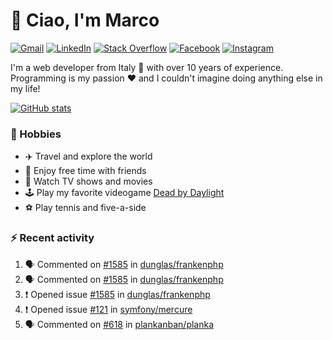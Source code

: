 # 👋 Ciao, I'm Marco

[![Gmail](https://img.shields.io/badge/Gmail-%23BB001B?style=flat-square&logo=gmail&logoColor=white)](mailto:gremo1982@gmail.com)
[![LinkedIn](https://img.shields.io/badge/LinkedIn-%230e76a8?style=flat-square&logo=linkedin)](https://www.linkedin.com/in/marco-polichetti)
[![Stack Overflow](https://img.shields.io/stackexchange/stackoverflow/r/220180?style=flat&logo=stackoverflow&label=Stack%20Overflow&color=%23F47F24)](https://stackoverflow.com/users/220180)
[![Facebook](https://img.shields.io/badge/-Facebook-%234267B2?style=flat-square&logo=facebook&logoColor=white)](https://www.facebook.com/marco.poliketti)
[![Instagram](https://img.shields.io/badge/-Instagram-%23C13584?style=flat-square&logo=instagram&logoColor=white)](https://www.instagram.com/marco.gremo)

I'm a web developer from Italy 🍕 with over 10 years of experience. Programming is my passion ❤️ and I couldn't imagine doing anything else in my life!

[![GitHub stats](https://github-readme-stats.vercel.app/api?username=gremo&show_icons=true&rank_icon=github&theme=transparent)](https://github.com/anuraghazra/github-readme-stats)

### 📅 Hobbies

- ✈️ Travel and explore the world
- 🍻 Enjoy free time with friends
- 🎥 Watch TV shows and movies
- 🕹️ Play my favorite videogame [Dead by Daylight](https://deadbydaylight.com)
- ⚽ Play tennis and five-a-side

### ⚡ Recent activity

<!--START_SECTION:activity-->
1. 🗣 Commented on [#1585](https://github.com/dunglas/frankenphp/issues/1585#issuecomment-2891017414) in [dunglas/frankenphp](https://github.com/dunglas/frankenphp)
2. 🗣 Commented on [#1585](https://github.com/dunglas/frankenphp/issues/1585#issuecomment-2890814545) in [dunglas/frankenphp](https://github.com/dunglas/frankenphp)
3. ❗ Opened issue [#1585](https://github.com/dunglas/frankenphp/issues/1585) in [dunglas/frankenphp](https://github.com/dunglas/frankenphp)
4. ❗ Opened issue [#121](https://github.com/symfony/mercure/issues/121) in [symfony/mercure](https://github.com/symfony/mercure)
5. 🗣 Commented on [#618](https://github.com/plankanban/planka/issues/618#issuecomment-2883371456) in [plankanban/planka](https://github.com/plankanban/planka)
<!--END_SECTION:activity-->
